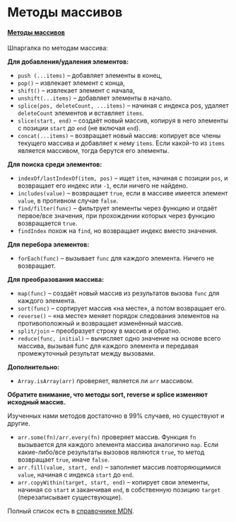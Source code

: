 # Методы массивов

#### [Методы массивов](https://learn.javascript.ru/array-methods)

Шпаргалка по методам массива:

**Для добавления/удаления элементов:**

- `push (...items)` – добавляет элементы в конец,
- `pop()` – извлекает элемент с конца,
- `shift()` – извлекает элемент с начала,
- `unshift(...items)` – добавляет элементы в начало.
- `splice(pos, deleteCount, ...items)` – начиная с индекса pos, удаляет `deleteCount` элементов и вставляет `items`.
- `slice(start, end)` – создаёт новый массив, копируя в него элементы с позиции `start` до `end` (не включая `end`).
- `concat(...items)` – возвращает новый массив: копирует все члены текущего массива и добавляет к нему `items`. Если
  какой-то из `items` является массивом, тогда берутся его элементы.

**Для поиска среди элементов:**

- `indexOf/lastIndexOf(item, pos)` – ищет `item`, начиная с позиции `pos`, и возвращает его индекс или `-1`, если ничего
  не найдено.
- `includes(value)` – возвращает `true`, если в массиве имеется элемент `value`, в противном случае `false`.
- `find/filter(func)` – фильтрует элементы через функцию и отдаёт первое/все значения, при прохождении которых через
  функцию возвращается `true`.
- `findIndex` похож на `find`, но возвращает индекс вместо значения.

**Для перебора элементов:**

- `forEach(func)` – вызывает `func` для каждого элемента. Ничего не возвращает.

**Для преобразования массива:**

- `map(func)` – создаёт новый массив из результатов вызова `func` для каждого элемента.
- `sort(func)` – сортирует массив «на месте», а потом возвращает его.
- `reverse()` – «на месте» меняет порядок следования элементов на противоположный и возвращает изменённый массив.
- `split/join` – преобразует строку в массив и обратно.
- `reduce(func, initial)` – вычисляет одно значение на основе всего массива, вызывая func для каждого элемента и
  передавая промежуточный результат между вызовами.

**Дополнительно:**

- `Array.isArray(arr)` проверяет, является ли `arr` массивом.

**Обратите внимание, что методы sort, reverse и splice изменяют исходный массив.**

Изученных нами методов достаточно в 99% случаев, но существуют и другие.

- `arr.some(fn)/arr.every(fn)` проверяет массив.
  Функция `fn` вызывается для каждого элемента массива аналогично `map`. Если какие-либо/все результаты вызовов
  являются `true`, то метод возвращает `true`, иначе `false`.
- `arr.fill(value, start, end)` – заполняет массив повторяющимися `value`, начиная с индекса `start` до `end`.
- `arr.copyWithin(target, start, end)` – копирует свои элементы, начиная со `start` и заканчивая `end`, в собственную
  позицию `target` (перезаписывает существующие).

Полный список есть
в [справочнике MDN](https://developer.mozilla.org/ru/docs/Web/JavaScript/Reference/Global_Objects/Array).